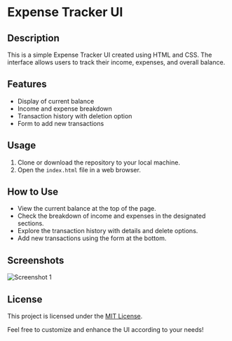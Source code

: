 # Expense Tracker UI

## Description
This is a simple Expense Tracker UI created using HTML and CSS. The interface allows users to track their income, expenses, and overall balance.

## Features
- Display of current balance
- Income and expense breakdown
- Transaction history with deletion option
- Form to add new transactions

## Usage
1. Clone or download the repository to your local machine.
2. Open the `index.html` file in a web browser.

## How to Use
- View the current balance at the top of the page.
- Check the breakdown of income and expenses in the designated sections.
- Explore the transaction history with details and delete options.
- Add new transactions using the form at the bottom.



## Screenshots
![Screenshot 1](/screenshots/screenshot1.png)


## License
This project is licensed under the [MIT License](LICENSE).

Feel free to customize and enhance the UI according to your needs!
